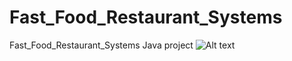 # Fast_Food_Restaurant_Systems
 Fast_Food_Restaurant_Systems Java project   <img src="/path/to/capture.JPG.jpg" alt="Alt text" title="Optional title">
